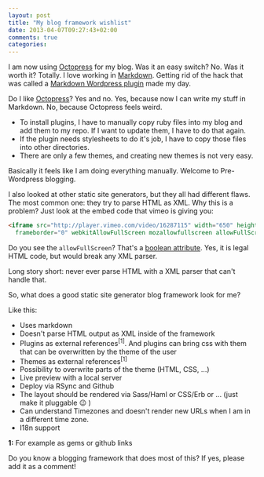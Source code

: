 ```yaml
---
layout: post
title: "My blog framework wishlist"
date: 2013-04-07T09:27:43+02:00
comments: true
categories: 
---
```

I am now using [Octopress](http://octopress.org) for my blog. Was it an easy
switch? No. Was it worth it? Totally. I love working in [Markdown](http://daringfireball.net/projects/markdown/).
Getting rid of the hack that was called a [Markdown Wordpress plugin](http://michelf.ca/projects/php-markdown/) 
made my day. 

Do I like [Octopress](http://octopress.org)? Yes and no. Yes, because now I 
can write my stuff in Markdown. No, because Octopress feels weird. 

<!-- More -->

* To install plugins, I have to manually copy ruby files into my blog and 
  add them to my repo. If I want to update them, I have to do that again.
* If the plugin needs stylesheets to do it's job, I have to copy those
  files into other directories.
* There are only a few themes, and creating new themes is not very easy.

Basically it feels like I am doing everything manually. Welcome to Pre-Wordpress
blogging.

I also looked at other static site generators, but they all had different flaws. The most
common one: they try to parse HTML as XML. Why this is a problem? Just look at the
embed code that vimeo is giving you:

``` html
<iframe src="http://player.vimeo.com/video/16287115" width="650" height="366" 
  frameborder="0" webkitAllowFullScreen mozallowfullscreen allowFullScreen></iframe>
```

Do you see the `allowFullScreen`? That's a [boolean attribute](http://www.w3.org/html/wg/drafts/html/master/infrastructure.html#boolean-attributes).
Yes, it is legal HTML code, but would break any XML parser.

Long story short: never ever parse HTML with a XML parser that can't handle that.

So, what does a good static site generator blog framework look for me?

Like this:

* Uses markdown
* Doesn't parse HTML output as XML inside of the framework
* Plugins as external references<sup>[1]</sup>. And plugins can bring css with them that can be 
  overwritten by the theme of the user
* Themes as external references<sup>[1]</sup>
* Possibility to overwrite parts of the theme (HTML, CSS, ...)
* Live preview with a local server
* Deploy via RSync and Github
* The layout should be rendered via Sass/Haml or CSS/Erb or ... (just make it pluggable :wink: )
* Can understand Timezones and doesn't render new URLs when I am in a different time zone.
* I18n support

**1:** For example as gems or github links

Do you know a blogging framework that does most of this? If yes, please add it as a comment!

